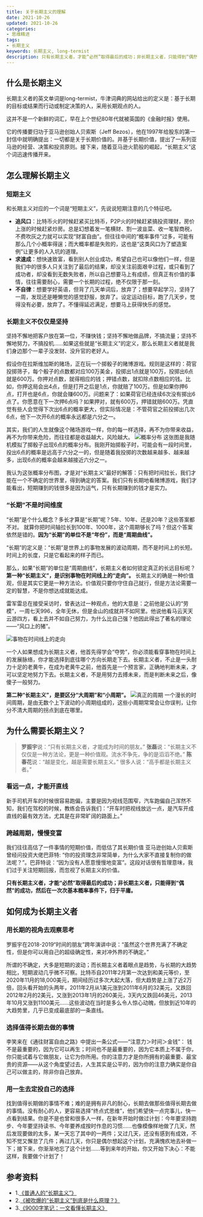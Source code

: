 ```yaml
---
title: 关于长期主义的理解
date: 2021-10-26
updated: 2021-10-26
categories:
- 思维精进
tags:
- 长期主义
keywords: 长期主义, long-termist
description: 只有长期主义者，才能“必然”取得最后的成功；非长期主义者，只能得到“偶然”的成功，然后在一次次基本概率事件下，归于平庸。
---
```


## 什么是长期主义

长期主义者的英文单词是long-termist，牛津词典的网站给出的定义是：基于长期的目标或结果而行动或制定决策的人，采用长期观点的人。

这并不是一个新鲜的词汇，早在上个世纪80年代就被英国的《金融时报》使用。

它的传播要归功于亚马逊创始人贝索斯（Jeff Bezos），他在1997年给股东的第一封信中就明确提出：一切都是关于长期价值的。并基于长期价值，提出了一系列亚马逊的经营、决策和投资原则。接下来，随着亚马逊火箭般的崛起，“长期主义”这个词迅速传播开来。

## 怎么理解长期主义

### 短期主义
和长期主义对应的一个词是“短期主义”，先说说短期注意的几个特征吧。
- **追风口**：比特币火的时候赶紧买比特币，P2P火的时候赶紧搞投资理财，房价上涨的时候赶紧炒房。总是幻想着发一笔横财、割一波韭菜、收一笔智商税，不费吹灰之力就可以实现“财富自由”。但往往中间的“概率事件”过多，可能有那么几个小概率得逞；而大概率都是失败的，这也是“这类风口为了塑造案例”让更多的人入坑的道理。
- **求速成**：想快速致富，看到别人创业成功，希望自己也可以像他们一样，但是我们中的很多人只关注到了最后的结果，却没关注前面艰辛过程，或只看到了成功者，却没看到无数失败者，所以自己想要马上有成绩，但真正有价值的事情，往往需要耐心，需要一个长期的过程，绝不仅限于那一刻。
- **不自律**：想要学好英语，但背了几天单词后，放弃了；想要早起学习，坚持了一周，发现还是睡懒觉的感觉舒服，放弃了。设定运动目标，跑了几天步，觉得没有必要，放弃了。不懂得延迟满足，想要马上获得快乐的感觉。

### 长期主义不仅仅是坚持
坚持不懈地把客户放在第一位，不赚快钱；坚持不懈地做品牌，不搞流量；坚持不懈地努力，不搞投机……如果这些就是“长期主义”的定义，那么长期主义者就是我们身边那个一辈子没发财、没升官的老好人。

假设你在拉斯维加斯的赌场，正在玩一个掷骰子的赌博游戏。规则是这样的：荷官投掷筛子，每个骰子的点数都对应100万美金，投掷出1点就是100万，投掷出6点就是600万。你押对点数，就得相应的钱；押错点数，就扣除点数相应的钱。比如，你押这局会出4点，但是打开之后是1点，你就赔了100万。但是如果你押6点，打开也是6点，你就会赚600万。问题来了：如果荷官已经连续6次没有掷出6点了。你愿意在下一次押6点吗？如果押对，就有600万，押错就赔600万。凭直觉有些人会觉得下次出6点的概率更大，但实际情况是：不管荷官之前投掷出几次6点，他下一次开6点的概率永远都是六分之一。

其实，我们的人生就像这个赌场游戏一样，你的每一样选择，再不为你带来收益，再不为你带来危险，而往往都是收益越大，风险越大。
![概率分布](https://oss.imzhanghao.com/img/202110260842447.jpeg)
这张图是我随机模拟了掷骰子出现6点的概率分布。我刚开始掷骰子时，可能会有一段时间里，投出6点的概率是远高于六分之一的，但是随着我投掷的次数越来越多、越来越多，出现6点的概率会越来越接近六分之一。

我认为这张概率分布图，才是对“长期主义”最好的解答：只有把时间拉长，我们才能在一个不确定的世界里，得到确定的答案。我们只有长期地看赌博游戏，我们才能看出，短期赚到的钱很多是因为运气，只有长期赚到的钱才是实力。

### “长期”不是时间维度
“长期”是个什么概念？多长才算是“长期”呢？5年、10年、还是20年？这些答案都不对。
就算你把时间轴拉长到100年、1000年，这个周期够长了吗？但这个答案依然是错的。**因为“长期”的单位不是“年份”，而是“周期曲线”。**

“长期”的定义是：“长期”是世界上的事物发展的波动周期，而不是时间上的长短。时间上的长度，只是它看起来的样子而已。

那么，如果“长期”的单位是“周期曲线”，长期主义者如何锁定真正的长远目标呢？
**第一种“长期主义”，是识别事物在时间线上的“走向”。**
长期主义的确是一种价值观，但是其实它更是一种方法论。价值观只要你守住自己就行，但是方法论需要一定的智慧，不是你想达成就能达成。

雷军雷总在接受采访时，曾表达过一种观点，他的大意是：之前他是公认的“劳模”，一周七天996，全年无休，但是金山的成就并不如阿里。他说他看马云天天云游四方，看上去并不如自己努力，为什么比自己强？他因此得出了著名的理论——“风口上的猪”。

![事物在时间线上的走向](https://oss.imzhanghao.com/img/202110260935619.jpeg)

一个人如果想成为长期主义者，他首先得学会“夺势”，你必须能看穿事物在时间上的发展脉络，你才能选择到底往哪个方向长期走下去。长期主义者，不止是一头耐力十足的老黄牛，在成为老黄牛之前，他首先是一个预言家，正确地判断未来，才可以坚定地努力下去。长期主义者，不是用努力去搏未来，而是判断未来之后，像傻子一般努力。

**第二种“长期主义”，是要区分“大周期”和“小周期”。**
![真正的周期](https://oss.imzhanghao.com/img/202110260845440.jpeg)
一个漫长的时间周期，是由无数个上下波动的小周期组成的，这些小周期常常会让你误判，让你分不清大周期的拐点到底在哪里。

## 为什么需要长期主义？
> **罗振宇**说：“只有长期主义者，才能成为时间的朋友。”
> **张磊**说：“长期主义不仅仅是一种方法论，更是一种价值观。流水不争先，争的是滔滔不绝。”
> **陈春花**说：“越是变化，越是需要长期主义。”
> 很多人说：“高手都是长期主义者。”

### 看远一点，才能开直线
新手司机开车的时候很容易跑偏，主要是因为视线范围窄，汽车跑偏自己浑然不知，我们在驾校的时候，教练会告诉我们：“开车时把视线放远一点，是汽车开成直线的最有效方法，尤其是在非常旷阔的路面上。”

### 跨越周期，慢慢变富
我们往往高估了一件事情的短期价值，而低估了其长期价值
亚马逊创始人贝索斯曾经问投资大佬巴菲特: “你的投资理念非常简单，为什么大家不直接复制你的做法呢？”。巴菲特说：“因为没有人愿意慢慢地变富”。这段对话很有哲理意味，我们过于关注短期回报，而忽视了长期主义的价值。

**只有长期主义者，才能“必然”取得最后的成功；非长期主义者，只能得到“偶然”的成功，然后在一次次基本概率事件下，归于平庸。**

## 如何成为长期主义者
### 用长期的视角去观察思考
罗振宇在2018-2019“时间的朋友”跨年演讲中说：“虽然这个世界充满了不确定性，但是你可以用自己的超级确定性，来对冲外界的不确定。”

所谓的不确定，大多是短期的波动；而长期主义者着眼点是趋势，与长期的大趋势相比，短期波动几乎微不可察。比特币自2011年2月第一次达到和美元等价，至2020年11月的18,000美元，期间经历过多次大起大落，但大趋势是上涨了近2万倍，回头看开始的头两年，2011年2月从1美元涨到2011年6月的32美元，又跌回2012年2月的2美元，又涨到2013年1月的260美元，3天内又跌回46美元，2013年10月又涨到1100美元……这些波动在当时是多么令人惊心动魄，但放到近10年的大趋势里，几乎已变成最底部的一条直线。

### 选择值得长期去做的事情
李笑来在《通往财富自由之路》中提出一条公式——“注意力＞时间＞金钱”：
钱不是最重要的，因为它可以再生；时间也不是最重要的，因为它本质上不属于你，你只能试着与它做朋友，让它为你所用。你的注意力才是你所拥有的最重要、最宝贵的资源——从这个角度望过去，人生其实是公平的，因为你的注意力确实是你自己可以做主的，除非你自己放弃。

### 用一生去定投自己的选择
找到值得长期做的事情不难；难的是拥有非凡的耐心，长期去做那些值得长期去做的事情。没有耐心的人，更容易选择“终点式思维”，他们希望快一点完事儿，快一点看到结果。你是不是也曾和很多人一样，在新年开始时做过计划：今年要坚持跑步、今年要坚持读书、今年要养成按时作息的习惯……也像模像样地做了几天，然后发现要做的太多，某一天忘了其中的一两件；又过几天，还没有感到有成效，不知不觉又懈怠了几件；再过几天，你只是偶尔想起这个计划，充满愧疚地去补做一下；接下来，你渐渐地忘了这个计划……等到来年的开始，你又开始下决心：不能这样，我要做个计划了！

## 参考资料
- 1.[《普通人的“长期主义”》](http://www.woshipm.com/zhichang/4221611.html)
- 2.[《被吹爆的“长期主义”到底是什么原理？》](https://www.huxiu.com/article/384944.html)
- 3.[《9000字笔记：一文看懂长期主义》](https://mp.weixin.qq.com/s/sdKe17CCmZ6P-D6HeqY2Eg)
